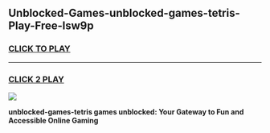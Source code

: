 
## Unblocked-Games-unblocked-games-tetris-Play-Free-lsw9p
<h3>
<a href="https://premium76.site?title=unblocked-games-tetris&ref=15A">CLICK TO PLAY</a></h3>
<hr>

<h3>
<a href="https://premium76.site?title=unblocked-games-tetris&ref=15A">CLICK 2 PLAY</a>
  
</h3>

<a href="https://premium76.site?title=unblocked-games-tetris&ref=15A"><img src="https://clearcache.store/games.png"></a>


**unblocked-games-tetris games unblocked: Your Gateway to Fun and Accessible Online Gaming**
